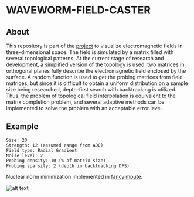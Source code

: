 # **WAVEWORM-FIELD-CASTER**

## About
This repository is part of the [project](https://github.com/esterlein/stm32-waveworm) to visualize electromagnetic fields in three-dimensional space.
The field is simulated by a matrix filled with several topological patterns. At the current stage of research and development, a simplified version of the topology is used: two matrices in orthogonal planes fully describe the electromagnetic field enclosed by the surface.
A random function is used to get the probing matrices from field matrices, but since it is difficult to obtain a uniform distribution on a sample size being researched, depth-first search with backtracking is utilized.
Thus, the problem of topological field interpolation is equivalent to the matrix completion problem, and several adaptive methods can be implemented to solve the problem with an acceptable error level.

## Example
```
Size: 20
Strength: 12 (assumed range from ADC)
Field type: Radial Gradient
Noise level: 2
Probing density: 10 (% of matrix size)
Probing sparsity: 2 (depth in backtracking DFS)
```

Nuclear norm minimization implemented in [fancyimpute](https://github.com/iskandr/fancyimpute):

![alt text](https://waveworm.io/img/NNM_D10_S2_N2.png)
